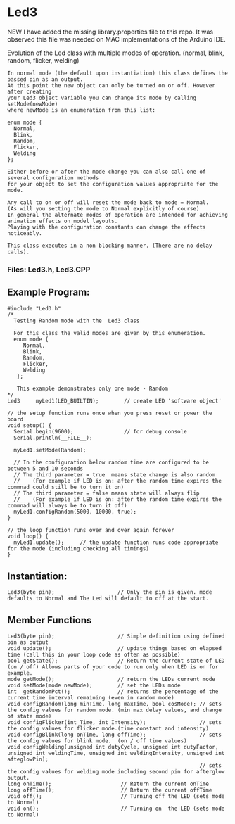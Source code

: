 # Led3
NEW I have added the missing library.properties file to this repo. 
    It was observed this file was needed on MAC implementations of the Arduino IDE.

Evolution of the Led class with multiple modes of operation. (normal, blink, random, flicker, welding)

    In normal mode (the default upon instantiation) this class defines the passed pin as an output.
    At this point the new object can only be turned on or off. However after creating
    your Led3 object variable you can change its mode by calling setMode(newMode)
    where newMode is an enumeration from this list:
    
    enum mode {
      Normal,
      Blink,
      Random,
      Flicker,
      Welding
    };
    
    Either before or after the mode change you can also call one of several configuration methods
    for your object to set the configuration values appropriate for the mode.
    
    Any call to on or off will reset the mode back to mode = Normal.
    (As will you setting the mode to Normal explicitly of course)
    In general the alternate modes of operation are intended for achieving animation effects on model layouts.
    Playing with the configuration constants can change the effects noticeably. 
    
    This class executes in a non blocking manner. (There are no delay calls).

### Files: Led3.h, Led3.CPP

## Example Program:
    #include "Led3.h"
    /*
      Testing Random mode with the  Led3 class

      For this class the valid modes are given by this enumeration.
      enum mode {
         Normal,
         Blink,
         Random,
         Flicker,
         Welding
       };

       This example demonstrates only one mode - Random
    */
    Led3     myLed1(LED_BUILTIN);        // create LED 'software object'

    // the setup function runs once when you press reset or power the board
    void setup() {
      Serial.begin(9600);                // for debug console
      Serial.println(__FILE__);

      myLed1.setMode(Random);

      // In the configuration below random time are configured to be between 5 and 10 seconds
      // The third parameter = true  means state change is also random
      //    (For example if LED is on: after the random time expires the commnad could still be to turn it on)
      // The third parameter = false means state will always flip
      //    (For example if LED is on: after the random time expires the commnad will always be to turn it off)
      myLed1.configRandom(5000, 10000, true);
    }

    // the loop function runs over and over again forever
    void loop() {
      myLed1.update();     // the update function runs code appropriate for the mode (including checking all timings)
    }

## Instantiation:

    Led3(byte pin);                    // Only the pin is given. mode defaults to Normal and The Led will default to off at the start.

## Member Functions
    Led3(byte pin);                    // Simple definition using defined pin as output
    void update();                     // update things based on elapsed time (call this in your loop code as often as possible)
    bool getState();                   // Return the current state of LED (on / off) Allows parts of your code to run only when LED is on for example.
    mode getMode();                    // return the LEDs current mode
    void setMode(mode newMode);        // set the LEDs mode
    int  getRandomPct();               // returns the percentage of the current time interval remaining (even in random mode)
    void configRandom(long minTime, long maxTime, bool cosMode); // sets the config values for random mode. (min max delay values, and change of state mode)
    void configFlicker(int Time, int Intensity);                 // sets the config values for flicker mode.(time constant and intensity)
    void configBlink(long onTime, long offTime);                 // sets the config values for blink mode.  (on / off time values)
    void configWelding(unsigned int dutyCycle, unsigned int dutyFactor, unsigned int weldingTime, unsigned int weldingIntensity, unsigned int afteglowPin); 
                                                                 // sets the config values for welding mode including second pin for afterglow output.    
    long onTime();                      // Return the current onTime
    long offTime();                     // Return the current offTime
    void off();                         // Turning off the LED (sets mode to Normal)
    void on();                          // Turning on  the LED (sets mode to Normal)
